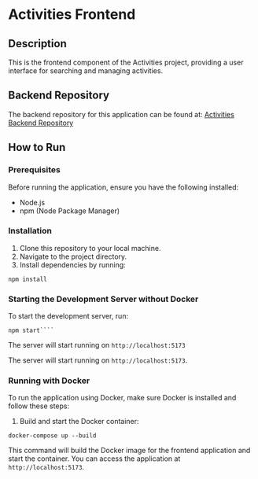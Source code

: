 # Activities Frontend

## Description

This is the frontend component of the Activities project, providing a user interface for searching and managing activities.

## Backend Repository

The backend repository for this application can be found at:
[Activities Backend Repository](https://github.com/Hossam-Ali/activities-backend)

## How to Run

### Prerequisites

Before running the application, ensure you have the following installed:

- Node.js
- npm (Node Package Manager)

### Installation

1. Clone this repository to your local machine.
2. Navigate to the project directory.
3. Install dependencies by running:

```
npm install
```

### Starting the Development Server without Docker

To start the development server, run:

`````
npm start````
`````

The server will start running on `http://localhost:5173`

The server will start running on `http://localhost:5173`.

### Running with Docker

To run the application using Docker, make sure Docker is installed and follow these steps:

1. Build and start the Docker container:

```
docker-compose up --build
```

This command will build the Docker image for the frontend application and start the container. You can access the application at `http://localhost:5173`.
